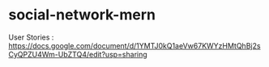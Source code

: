 # social-network-mern

User Stories : https://docs.google.com/document/d/1YMTJ0kQ1aeVw67KWYzHMtQhBj2sCyQPZU4Wm-UbZTQ4/edit?usp=sharing
